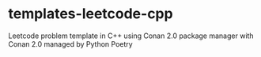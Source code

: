 # templates-leetcode-cpp
Leetcode problem template in C++ using Conan 2.0 package manager with Conan 2.0 managed by Python Poetry
